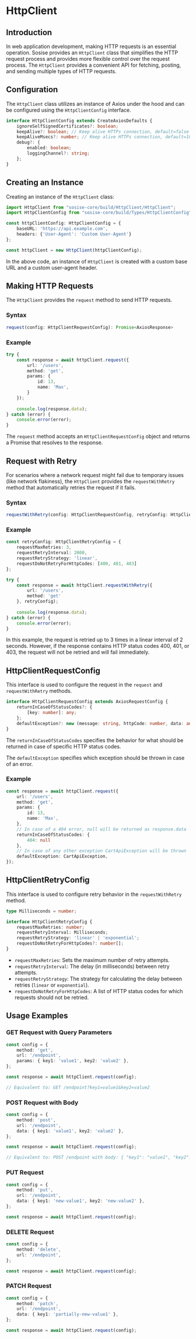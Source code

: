 # HttpClient

## Introduction

In web application development, making HTTP requests is an essential operation. Sosise provides an `HttpClient` class that simplifies the HTTP request process and provides more flexible control over the request process. The `HttpClient` provides a convenient API for fetching, posting, and sending multiple types of HTTP requests.

## Configuration

The `HttpClient` class utilizes an instance of Axios under the hood and can be configured using the `HttpClientConfig` interface.

```typescript
interface HttpClientConfig extends CreateAxiosDefaults {
    ignoreSelfSignedCertificates?: boolean;
    keepAlive?: boolean; // Keep alive HTTPs connection, default=false
    keepAliveMsecs?: number; // Keep alive HTTPs connection, default=1000 only if keepAlive is true
    debug?: {
        enabled: boolean;
        loggingChannel?: string;
    };
}
```

## Creating an Instance

Creating an instance of the `HttpClient` class:

```typescript
import HttpClient from "sosise-core/build/HttpClient/HttpClient";
import HttpClientConfig from "sosise-core/build/Types/HttpClientConfig";

const httpClientConfig: HttpClientConfig = {
    baseURL: 'https://api.example.com',
    headers: {'User-Agent': 'Custom User-Agent'}
};

const httpClient = new HttpClient(httpClientConfig);
```

In the above code, an instance of `HttpClient` is created with a custom base URL and a custom user-agent header.

## Making HTTP Requests

The `HttpClient` provides the `request` method to send HTTP requests.

### Syntax

```typescript
request(config: HttpClientRequestConfig): Promise<AxiosResponse>
```

### Example

```typescript
try {
    const response = await httpClient.request({
        url: '/users',
        method: 'get',
        params: {
            id: 13,
            name: 'Max',
        }
    });
    
    console.log(response.data);
} catch (error) {
    console.error(error);
}
```

The `request` method accepts an `HttpClientRequestConfig` object and returns a Promise that resolves to the response.

## Request with Retry

For scenarios where a network request might fail due to temporary issues (like network flakiness), the `HttpClient` provides the `requestWithRetry` method that automatically retries the request if it fails.

### Syntax

```typescript
requestWithRetry(config: HttpClientRequestConfig, retryConfig: HttpClientRetryConfig): Promise<AxiosResponse>
```

### Example

```typescript
const retryConfig: HttpClientRetryConfig = {
    requestMaxRetries: 3,
    requestRetryInterval: 2000,
    requestRetryStrategy: 'linear',
    requestDoNotRetryForHttpCodes: [400, 401, 403]
};

try {
    const response = await httpClient.requestWithRetry({
        url: '/users',
        method: 'get'
    }, retryConfig);
    
    console.log(response.data);
} catch (error) {
    console.error(error);
}
```

In this example, the request is retried up to 3 times in a linear interval of 2 seconds. However, if the response contains HTTP status codes 400, 401, or 403, the request will not be retried and will fail immediately.

## HttpClientRequestConfig

This interface is used to configure the request in the `request` and `requestWithRetry` methods.

```typescript
interface HttpClientRequestConfig extends AxiosRequestConfig {
    returnInCaseOfStatusCodes?: {
        [key: number]: any;
    };
    defaultException?: new (message: string, httpCode: number, data: any) => Exception;
}
```

The `returnInCaseOfStatusCodes` specifies the behavior for what should be returned in case of specific HTTP status codes.

The `defaultException` specifies which exception should be thrown in case of an error.

### Example

```typescript
const response = await httpClient.request({
    url: '/users',
    method: 'get',
    params: {
        id: 13,
        name: 'Max',
    },
    // In case of a 404 error, null will be returned as response.data
    returnInCaseOfStatusCodes: {
        404: null
    },
    // In case of any other exception CartApiException will be thrown
    defaultException: CartApiException,
});
```

## HttpClientRetryConfig

This interface is used to configure retry behavior in the `requestWithRetry` method.

```typescript
type Milliseconds = number;

interface HttpClientRetryConfig {
    requestMaxRetries: number;
    requestRetryInterval: Milliseconds;
    requestRetryStrategy: 'linear' | 'exponential';
    requestDoNotRetryForHttpCodes?: number[];
}
```

- `requestMaxRetries`: Sets the maximum number of retry attempts.
- `requestRetryInterval`: The delay (in milliseconds) between retry attempts.
- `requestRetryStrategy`: The strategy for calculating the delay between retries (`linear` or `exponential`).
- `requestDoNotRetryForHttpCodes`: A list of HTTP status codes for which requests should not be retried.

## Usage Examples

### GET Request with Query Parameters

```typescript
const config = {
    method: 'get',
    url: '/endpoint',
    params: { key1: 'value1', key2: 'value2' },
};

const response = await httpClient.request(config);

// Equivalent to: GET /endpoint?key1=value1&key2=value2
```

### POST Request with Body

```typescript
const config = {
    method: 'post',
    url: '/endpoint',
    data: { key1: 'value1', key2: 'value2' },
};

const response = await httpClient.request(config);

// Equivalent to: POST /endpoint with body: { "key1": "value1", "key2": "value2" }
```

### PUT Request

```typescript
const config = {
    method: 'put',
    url: '/endpoint',
    data: { key1: 'new-value1', key2: 'new-value2' },
};

const response = await httpClient.request(config);
```

### DELETE Request

```typescript
const config = {
    method: 'delete',
    url: '/endpoint',
};

const response = await httpClient.request(config);
```

### PATCH Request

```typescript
const config = {
    method: 'patch',
    url: '/endpoint',
    data: { key1: 'partially-new-value1' },
};

const response = await httpClient.request(config);
```